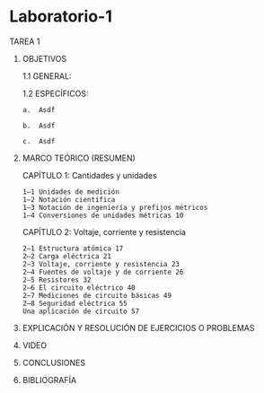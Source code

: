 # Laboratorio-1
TAREA 1
1.	OBJETIVOS

	1.1	GENERAL:

	1.2	ESPECÍFICOS:

		a.	Asdf

		b.	Asdf

		c.	Asdf


2.	MARCO TEÓRICO (RESUMEN)

	CAPÍTULO 1:	Cantidades y unidades
	
		1–1 Unidades de medición 
		1–2 Notación científica 
		1–3 Notación de ingeniería y prefijos métricos 
		1–4 Conversiones de unidades métricas 10
	
	CAPÍTULO 2: Voltaje, corriente y resistencia
	
		2–1 Estructura atómica 17
		2–2 Carga eléctrica 21
		2–3 Voltaje, corriente y resistencia 23
		2–4 Fuentes de voltaje y de corriente 26
		2–5 Resistores 32
		2–6 El circuito eléctrico 40
		2–7 Mediciones de circuito básicas 49
		2–8 Seguridad eléctrica 55
		Una aplicación de circuito 57

3.	EXPLICACIÓN Y RESOLUCIÓN DE EJERCICIOS O PROBLEMAS
	

4.	VIDEO


5.	CONCLUSIONES


6.	BIBLIOGRAFÍA
